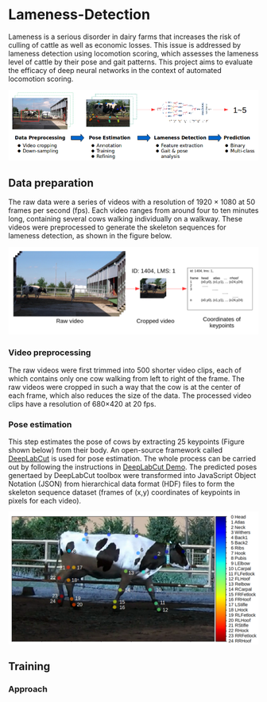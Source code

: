 # Lameness-Detection
Lameness is a serious disorder in dairy farms that increases the risk of culling of cattle as well as economic losses. This issue is addressed by lameness detection using locomotion scoring, which assesses the lameness level of cattle by their pose and gait patterns. This project aims to evaluate the efficacy of deep neural networks in the context of automated locomotion scoring.

<div align="center">
    <img src="img/workflow.png">
</div>

## Data preparation
The raw data were a series of videos with a resolution of 1920 × 1080 at 50 frames per second (fps). Each video ranges from around four to ten minutes long, containing several cows walking individually on a walkway. These videos were preprocessed to generate the skeleton sequences for lameness detection, as shown in the figure below. 

<div align="center">
    <img src="img/data_overview.png">
</div>

### Video preprocessing
The raw videos were first trimmed into 500 shorter video clips, each of which contains only one cow walking from left to right of the frame. The raw videos were cropped in such a way that the cow is at the center of each frame, which also reduces the size of the data. The processed video clips have a resolution of 680×420 at 20 fps.

### Pose estimation
This step estimates the pose of cows by extracting 25 keypoints (Figure shown below) from their body. An open-source framework called [DeepLabCut](https://github.com/AlexEMG/DeepLabCut) is used for pose estimation. The whole process can be carried out by following the instructions in [DeepLabCut Demo](https://github.com/AlexEMG/DeepLabCut/blob/master/examples/Demo_yourowndata.ipynb). The predicted poses genertaed by DeepLabCut toolbox were transformed into JavaScript Object Notation (JSON) from hierarchical data format (HDF) files to form the skeleton sequence dataset (frames of (x,y) coordinates of keypoints in pixels for each video).

<div align="center">
    <img src="img/keypoints.png">
</div>

## Training

### Approach


